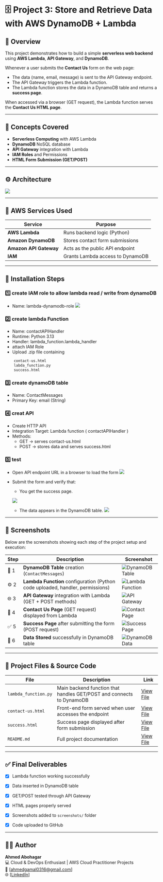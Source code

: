 # 🗄️ Project 3: Store and Retrieve Data with AWS DynamoDB + Lambda

## 📘 Overview
This project demonstrates how to build a simple **serverless web backend** using **AWS Lambda**, **API Gateway**, and **DynamoDB**.

Whenever a user submits the **Contact Us** form on the web page:
- The data (name, email, message) is sent to the API Gateway endpoint.
- The API Gateway triggers the Lambda function.
- The Lambda function stores the data in a DynamoDB table and returns a **success page**.

When accessed via a browser (GET request), the Lambda function serves the **Contact Us HTML page**.

---

## 🧠 Concepts Covered
- **Serverless Computing** with AWS Lambda  
- **DynamoDB** NoSQL database  
- **API Gateway** integration with Lambda  
- **IAM Roles** and Permissions  
- **HTML Form Submission (GET/POST)**  

---

## ⚙️ Architecture

[![](images/arch.PNG)](images/arch.PNG)


---

## 🧩 AWS Services Used
| Service | Purpose |
|----------|----------|
| **AWS Lambda** | Runs backend logic (Python) |
| **Amazon DynamoDB** | Stores contact form submissions |
| **Amazon API Gateway** | Acts as the public API endpoint |
| **IAM** | Grants Lambda access to DynamoDB |

---

## 🧰 Installation Steps

### 1️⃣ create IAM role to allow lambda read / write from dynamoDB 
- Name: lambda-dynamodb-role
[![](images/IAM.PNG)](images/IAM.PNG)
### 2️⃣ create lambda Function
- Name: contactAPIHandler
- Runtime: Python 3.13
- Handler: lambda_function.lambda_handler
- attach IAM Role
- Upload .zip file containing
```bash
    contact-us.html
    labda_function.py
    success.html
```
### 3️⃣ create dynamoDB table 
- Name: ContactMessages
- Primary Key: email (String)

### 4️⃣ creat API
- Create HTTP API
- Integration Target: Lambda function ( contactAPIHandler )
- Methods:
    - GET → serves contact-us.html
    - POST → stores data and serves success.html

### 5️⃣ test
- Open API endpoint URL in a browser to load the form
[![](images/cont.PNG)](images/cont.PNG)
- Submit the form and verify that:
    - You get the success page.
      
    [![](images/succ.PNG)](images/succ.PNG)
    - The data appears in the DynamoDB table.
    [![](images/item.PNG)](images/item.PNG)

---

## 📸 Screenshots

Below are the screenshots showing each step of the project setup and execution:

| Step | Description | Screenshot |
|------|--------------|-------------|
| 🧩 1 | **DynamoDB Table** creation (`ContactMessages`)  | ![DynamoDB Table](images/table.PNG) |
| ⚙️ 2 | **Lambda Function** configuration (Python code uploaded, handler, permissions) | ![Lambda Function](images/Func.PNG) |
| 🌐 3 | **API Gateway** integration with Lambda (GET + POST methods) | ![API Gateway](images/api.PNG) |
| 🧾 4 | **Contact Us Page** (GET request) displayed from Lambda | ![Contact Page](images/cont.PNG) |
| ✅ 5 | **Success Page** after submitting the form (POST request) | ![Success Page](images/succ.PNG) |
| 💾 6 | **Data Stored** successfully in DynamoDB table | ![DynamoDB Data](images/item.PNG) |


---

## 🔗 Project Files & Source Code

| File | Description | Link |
|------|--------------|------|
| `lambda_function.py` | Main backend function that handles GET/POST and connects to DynamoDB | [View File](./code/lambda_function.py) |
| `contact-us.html` | Front-end form served when user accesses the endpoint | [View File](./code/contact-us.html) |
| `success.html` | Success page displayed after form submission | [View File](./code/success.html) |
| `README.md` | Full project documentation | [View File](./README.md) |


---

## ✅ Final Deliverables

- [x] Lambda function working successfully  
- [x] Data inserted in DynamoDB table  
- [x] GET/POST tested through API Gateway  
- [x] HTML pages properly served  
- [x] Screenshots added to `screenshots/` folder  
- [x] Code uploaded to GitHub  


---
## 👨‍💻 Author

**Ahmed Abohagar**  
💻 Cloud & DevOps Enthusiast | AWS Cloud Practitioner Projects  
📧 [ahmedgamal0316@gmail.com]  
🌐 [[LinkedIn](https://www.linkedin.com/in/ahmed-abohagar/)]
